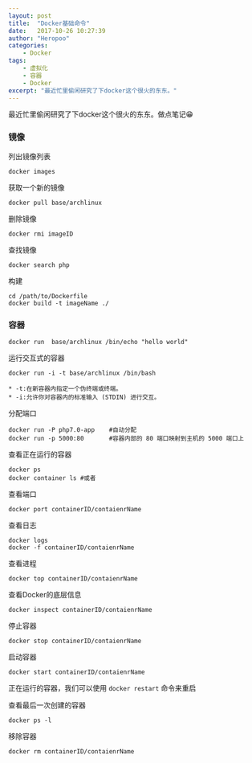 ```yaml
---
layout: post
title:  "Docker基础命令"
date:   2017-10-26 10:27:39
author: "Heropoo"
categories: 
    - Docker
tags:
    - 虚拟化
    - 容器
    - Docker
excerpt: "最近忙里偷闲研究了下docker这个很火的东东。"
---
```

最近忙里偷闲研究了下docker这个很火的东东。做点笔记😁
### 镜像

列出镜像列表
```
docker images
```
获取一个新的镜像
```
docker pull base/archlinux
```
删除镜像
```
docker rmi imageID
```
查找镜像
```
docker search php
```
构建
```
cd /path/to/Dockerfile
docker build -t imageName ./
```

### 容器
```
docker run  base/archlinux /bin/echo "hello world"
```

运行交互式的容器
```
docker run -i -t base/archlinux /bin/bash
```
    * -t:在新容器内指定一个伪终端或终端。
    * -i:允许你对容器内的标准输入 (STDIN) 进行交互。
    
分配端口
```
docker run -P php7.0-app    #自动分配
docker run -p 5000:80       #容器内部的 80 端口映射到主机的 5000 端口上
```

查看正在运行的容器
```
docker ps
docker container ls #或者
```

查看端口
```
docker port containerID/contaienrName
```

查看日志
```
docker logs 
docker -f containerID/contaienrName
```

查看进程
```
docker top containerID/contaienrName
```

查看Docker的底层信息
```
docker inspect containerID/contaienrName
```

停止容器
```
docker stop containerID/contaienrName
```
启动容器
```
docker start containerID/contaienrName
```
正在运行的容器，我们可以使用 `docker restart` 命令来重启

查看最后一次创建的容器
```
docker ps -l
```
移除容器
```
docker rm containerID/contaienrName
```